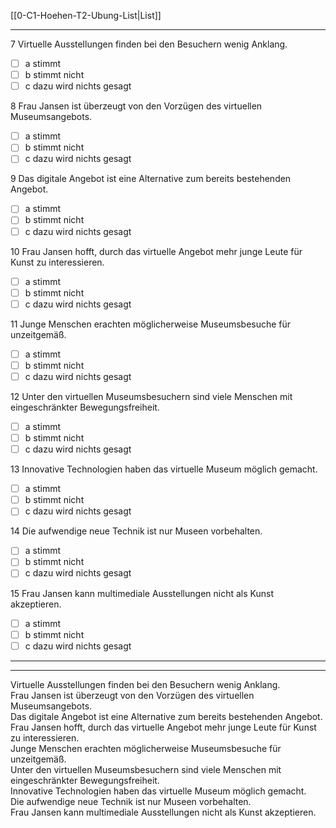 [[0-C1-Hoehen-T2-Ubung-List|List]]

---

7 Virtuelle Ausstellungen finden bei den Besuchern wenig Anklang.  
- [ ] a stimmt  
- [ ] b stimmt nicht  
- [ ] c dazu wird nichts gesagt  

8 Frau Jansen ist überzeugt von den Vorzügen des virtuellen Museumsangebots.  
- [ ] a stimmt  
- [ ] b stimmt nicht  
- [ ] c dazu wird nichts gesagt  

9 Das digitale Angebot ist eine Alternative zum bereits bestehenden Angebot.  
- [ ] a stimmt  
- [ ] b stimmt nicht  
- [ ] c dazu wird nichts gesagt  

10 Frau Jansen hofft, durch das virtuelle Angebot mehr junge Leute für Kunst zu interessieren.  
- [ ] a stimmt  
- [ ] b stimmt nicht  
- [ ] c dazu wird nichts gesagt  

11 Junge Menschen erachten möglicherweise Museumsbesuche für unzeitgemäß.  
- [ ] a stimmt  
- [ ] b stimmt nicht  
- [ ] c dazu wird nichts gesagt  

12 Unter den virtuellen Museumsbesuchern sind viele Menschen mit eingeschränkter Bewegungsfreiheit.  
- [ ] a stimmt  
- [ ] b stimmt nicht  
- [ ] c dazu wird nichts gesagt  

13 Innovative Technologien haben das virtuelle Museum möglich gemacht.  
- [ ] a stimmt  
- [ ] b stimmt nicht  
- [ ] c dazu wird nichts gesagt  

14 Die aufwendige neue Technik ist nur Museen vorbehalten.  
- [ ] a stimmt  
- [ ] b stimmt nicht  
- [ ] c dazu wird nichts gesagt  

15 Frau Jansen kann multimediale Ausstellungen nicht als Kunst akzeptieren.  
- [ ] a stimmt  
- [ ] b stimmt nicht  
- [ ] c dazu wird nichts gesagt  

---
---

Virtuelle Ausstellungen finden bei den Besuchern wenig Anklang.  
Frau Jansen ist überzeugt von den Vorzügen des virtuellen Museumsangebots.  
Das digitale Angebot ist eine Alternative zum bereits bestehenden Angebot.  
Frau Jansen hofft, durch das virtuelle Angebot mehr junge Leute für Kunst zu interessieren.  
Junge Menschen erachten möglicherweise Museumsbesuche für unzeitgemäß.  
Unter den virtuellen Museumsbesuchern sind viele Menschen mit eingeschränkter Bewegungsfreiheit.  
Innovative Technologien haben das virtuelle Museum möglich gemacht.  
Die aufwendige neue Technik ist nur Museen vorbehalten.  
Frau Jansen kann multimediale Ausstellungen nicht als Kunst akzeptieren.